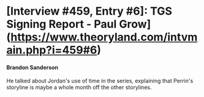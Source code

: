 # [Interview #459, Entry #6]: TGS Signing Report - Paul Grow](https://www.theoryland.com/intvmain.php?i=459#6)

#### Brandon Sanderson

He talked about Jordan's use of time in the series, explaining that Perrin's storyline is maybe a whole month off the other storylines.

